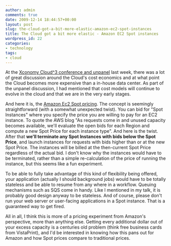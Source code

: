 ```yaml
---
author: admin
comments: true
date: 2009-12-14 18:44:57+00:00
layout: post
slug: the-cloud-got-a-bit-more-elastic-amazon-ec2-spot-instances
title: The Cloud got a bit more elastic - Amazon EC2 Spot instances
wordpress_id: 22
categories:
- technology
tags:
- cloud
---
```


At the [Xconomy Cloud^3 conference and unpanel](http://www.xconomy.com/boston/2009/12/11/thank-you-to-our-cloud3-speakers-seeders-sponsors-and-underwriters-and-an-update-on-speaker-slides/) last week, there was a lot of great discussion around the Cloud's cost economics and at what point the Cloud becomes more expensive than a in-house data center. As part of the unpanel discussion, I had mentioned that cost models will continue to evolve in the cloud and that we are in the very early stages.

And here it is, the [Amazon Ec2 Spot pricing](http://aws.typepad.com/aws/2009/12/ec2-spot-instances-and-now-how-much-would-you-pay.html). The concept is seemingly straightforward (with a somewhat unexpected twist). You can bid for "Spot Instances" where you specify the price you are willing to pay for an EC2 instance. To quote the AWS blog "As requests come in and unused capacity becomes available, we'll evaluate the open bids for each Region and compute a new Spot Price for each instance type". And here is the twist. After that **we'll terminate any Spot Instances with bids below the Spot Price**, and launch instances for requests with bids higher than or at the new Spot Price. The instances will be billed at the then-current Spot Price regardless of the actual bid. I don't know why the instances would have to be terminated, rather than a simple re-calculation of the price of running the instance, but this seems like a fun experiment.

To be able to fully take advantage of this kind of flexibility being offered, your application (actually I should background jobs) would have to be totally stateless and be able to resume from any where in a workflow. Queuing mechanisms such as SQS come in handy. Like I mentioned in my talk, it is probably good design anyway to be stateless. And of course, please don't run your web server or user-facing applications in a Spot instance. That is a guaranteed way to get fired.

All in all, I think this is more of a pricing experiment from Amazon's perspective, more than anything else. Getting every additional dollar out of your excess capacity is a centuries old problem (think free business cards from VistaPrint), and I'd be interested in knowing how this pans out for Amazon and how Spot prices compare to traditional prices.
